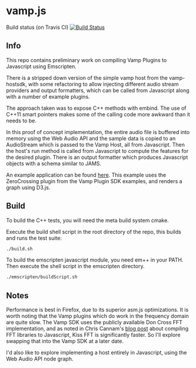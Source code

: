 # vamp.js

Build status (on Travis CI) [![Build Status](https://travis-ci.org/LucasThompson/vamp-js.svg?branch=master)](https://travis-ci.org/LucasThompson/vamp-js/)

## Info

This repo contains preliminary work on compiling Vamp Plugins to Javascript using Emscripten. 

There is a stripped down version of the simple vamp host from the vamp-hostsdk, with some refactoring to allow injecting different audio stream providers and output formatters, which can be called from Javascript along with a number of example plugins.

The approach taken was to expose C++ methods with embind. The use of C++11 smart pointers makes some of the calling code more awkward than it needs to be.

In this proof of concept implementation, the entire audio file is buffered into memory using the Web Audio API and the sample data is copied to an AudioStream which is passed to the Vamp Host, all from Javascript. Then the host's run method is called from Javascript to compute the features for the desired plugin. There is an output formatter which produces Javascript objects with a schema similar to JAMS. 

An example application can be found [here](http://lucasthompson.github.io/vamp-js/examples/web-audio/). This example uses the ZeroCrossing plugin from the Vamp Plugin SDK examples, and renders a graph using D3.js.

## Build

To build the C++ tests, you will need the meta build system cmake. 

Execute the build shell script in the root directory of the repo, this builds and runs the test suite:

```bash
./build.sh
```

To build the emscripten javascript module, you need em++ in your PATH. Then execute the shell script in the emscripten directory.

```bash
./emscripten/buildScript.sh
```

## Notes

Performance is best in Firefox, due to its superior asm.js optimizations. It is worth noting that the Vamp plugins which do work in the frequency domain are quite slow. The Vamp SDK uses the publicly available Don Cross FFT implementation, and as noted in Chris Cannam's [blog post](https://thebreakfastpost.com/2015/10/18/ffts-in-javascript/) about compiling FFT libraries to Javascript, Kiss FFT is significantly faster. So I'll explore swapping that into the Vamp SDK at a later date.

I'd also like to explore implementing a host entirely in Javascript, using the Web Audio API node graph. 